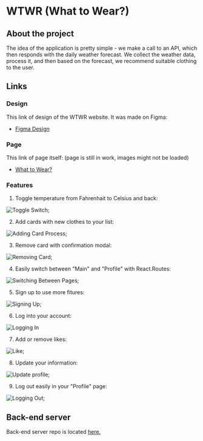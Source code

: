 # WTWR (What to Wear?)

## About the project

The idea of the application is pretty simple - we make a call to an API, which then responds with the daily weather forecast. We collect the weather data, process it, and then based on the forecast, we recommend suitable clothing to the user.

## Links

### Design

This link of design of the WTWR website. It was made on Figma:

- [Figma Design](https://www.figma.com/file/DTojSwldenF9UPKQZd6RRb/Sprint-10%3A-WTWR)

### Page

This link of page itself: (page is still in work, images might not be loaded)

- [What to Wear?](https://kamal-ganiev.github.io/wtwr_frontend/)

### Features

1. Toggle temperature from Fahrenhait to Celsius and back:

![Toggle Switch](./images/demo/Toggle%20switch.gif);

2. Add cards with new clothes to your list:

![Adding Card Process](/images/demo/Adding%20card.gif);

3. Remove card with confirmation modal:

![Removing Card](./images/demo/Deleting%20card.gif);

4. Easily switch between "Main" and "Profile" with React.Routes:

![Switching Between Pages](./images/demo/Switching.gif);

5. Sign up to use more fitures:

![Signing Up](./images/demo/Signing%20up.gif);

6. Log into your account:

![Logging In](./images/demo/Logging%20in.gif)

7. Add or remove likes:

![Like](./images/demo/Liking.gif);

8. Update your information:

![Update profile](./images/demo/Update%20profile.gif);

9. Log out easily in your "Profile" page:

![Logging Out](./images/demo/Logging%20out.gif);

## Back-end server

Back-end server repo is located [here.](https://github.com/kamal-ganiev/se_project_express)
